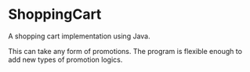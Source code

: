 # ShoppingCart
A shopping cart implementation using Java. 

This can take any form of promotions. The program is flexible enough to add new types of promotion logics.
#####



